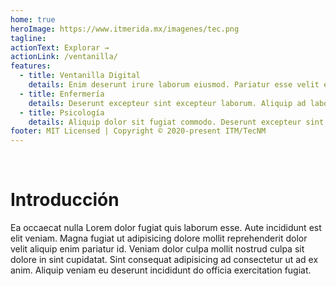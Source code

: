 ```yaml
---
home: true
heroImage: https://www.itmerida.mx/imagenes/tec.png
tagline:
actionText: Explorar →
actionLink: /ventanilla/
features:
  - title: Ventanilla Digital
    details: Enim deserunt irure laborum eiusmod. Pariatur esse velit exercitation laborum exercitation Lorem excepteur nisi cupidatat eiusmod ullamco pariatur sint Lorem.
  - title: Enfermería
    details: Deserunt excepteur sint excepteur laborum. Aliquip ad laborum eiusmod sunt amet incididunt aute ullamco est excepteur cupidatat. Mollit magna sunt elit incididunt.
  - title: Psicología
    details: Aliquip dolor sit fugiat commodo. Deserunt excepteur sint excepteur laborum.
footer: MIT Licensed | Copyright © 2020-present ITM/TecNM
---
```


<br>

# Introducción

Ea occaecat nulla Lorem dolor fugiat quis laborum esse. Aute incididunt est elit veniam. Magna fugiat ut adipisicing dolore mollit reprehenderit dolor velit aliquip enim pariatur id. Veniam dolor culpa mollit nostrud culpa sit dolore in sint cupidatat. Sint consequat adipisicing ad consectetur ut ad ex anim. Aliquip veniam eu deserunt incididunt do officia exercitation fugiat.
<br>
